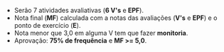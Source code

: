 - Serão 7 atividades avaliativas (**6 V's** e **EPF**).
- Nota final (**MF**) calculada com a notas das avaliações (**V's** e **EPF**) e o ponto de exercício (**E**).
- Nota menor que 3,0 em alguma V tem que fazer **monitoria**.
- Aprovação: **75% de frequência** e **MF >= 5,0**.